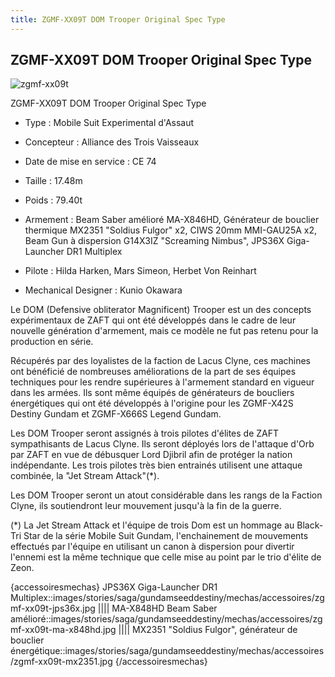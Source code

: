 ```yaml
---
title: ZGMF-XX09T DOM Trooper Original Spec Type
---
```


ZGMF-XX09T DOM Trooper Original Spec Type
-----------------------------------------


![zgmf-xx09t](/images/stories/saga/gundamseeddestiny/mechas/3vaisseaux/zgmf-xx09t.png)


ZGMF-XX09T DOM Trooper Original Spec Type 
  
- Type : Mobile Suit Experimental d'Assaut
  
- Concepteur : Alliance des Trois Vaisseaux
  
- Date de mise en service : CE 74
  
- Taille : 17.48m
  
- Poids : 79.40t
  
- Armement : Beam Saber amélioré MA-X846HD, Générateur de bouclier thermique MX2351 "Soldius Fulgor" x2, CIWS 20mm MMI-GAU25A x2, Beam Gun à dispersion G14X3IZ "Screaming Nimbus", JPS36X Giga-Launcher DR1 Multiplex
  
- Pilote : Hilda Harken, Mars Simeon, Herbet Von Reinhart
  
- Mechanical Designer : Kunio Okawara



Le DOM (Defensive obliterator Magnificent) Trooper est un des concepts expérimentaux de ZAFT qui ont été développés dans le cadre de leur nouvelle génération d'armement, mais ce modèle ne fut pas retenu pour la production en série.   
  
Récupérés par des loyalistes de la faction de Lacus Clyne, ces machines ont bénéficié de nombreuses améliorations de la part de ses équipes techniques pour les rendre supérieures à l'armement standard en vigueur dans les armées. Ils sont même équipés de générateurs de boucliers énergétiques qui ont été développés à l'origine pour les ZGMF-X42S Destiny Gundam et ZGMF-X666S Legend Gundam.   
  
Les DOM Trooper seront assignés à trois pilotes d'élites de ZAFT sympathisants de Lacus Clyne. Ils seront déployés lors de l'attaque d'Orb par ZAFT en vue de débusquer Lord Djibril afin de protéger la nation indépendante. Les trois pilotes très bien entrainés utilisent une attaque combinée, la "Jet Stream Attack"(*).   
  
Les DOM Trooper seront un atout considérable dans les rangs de la Faction Clyne, ils soutiendront leur mouvement jusqu'à la fin de la guerre.


(*) La Jet Stream Attack et l'équipe de trois Dom est un hommage au Black-Tri Star de la série Mobile Suit Gundam, l'enchainement de mouvements effectués par l'équipe en utilisant un canon à dispersion pour divertir l'ennemi est la même technique que celle mise au point par le trio d'élite de Zeon.



{accessoiresmechas}
JPS36X Giga-Launcher DR1 Multiplex::images/stories/saga/gundamseeddestiny/mechas/accessoires/zgmf-xx09t-jps36x.jpg
||||
MA-X848HD Beam Saber amélioré::images/stories/saga/gundamseeddestiny/mechas/accessoires/zgmf-xx09t-ma-x848hd.jpg
||||
MX2351 "Soldius Fulgor", générateur de bouclier énergétique::images/stories/saga/gundamseeddestiny/mechas/accessoires/zgmf-xx09t-mx2351.jpg
{/accessoiresmechas}

